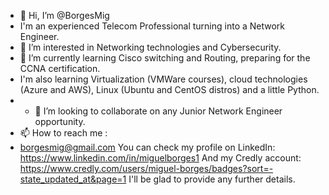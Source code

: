 - 👋 Hi, I’m @BorgesMig
- I'm an experienced Telecom Professional turning into a Network Engineer.
- 👀 I’m interested in Networking technologies and Cybersecurity.
- 🌱 I’m currently learning Cisco switching and Routing, preparing for the CCNA certification.
- I'm also learning Virtualization (VMWare courses), cloud technologies (Azure and AWS), Linux (Ubuntu and CentOS distros) and a little Python.
- - 💞️ I’m looking to collaborate on any Junior Network Engineer opportunity.
- 📫 How to reach me :
- borgesmig@gmail.com
You can check my profile on LinkedIn:
https://www.linkedin.com/in/miguelborges1
And my Credly account:
https://www.credly.com/users/miguel-borges/badges?sort=-state_updated_at&page=1
I'll be glad to provide any further details.

<!---
BorgesMig/BorgesMig is a ✨ special ✨ repository because its `README.md` (this file) appears on your GitHub profile.
You can click the Preview link to take a look at your changes.
--->
